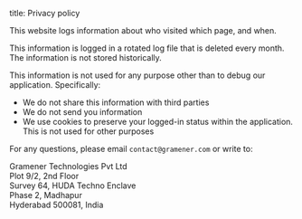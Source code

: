 title: Privacy policy

This website logs information about who visited which page, and when.

This information is logged in a rotated log file that is deleted every month. The information is not stored historically.

This information is not used for any purpose other than to debug our application. Specifically:

- We do not share this information with third parties
- We do not send you information
- We use cookies to preserve your logged-in status within the application. This is not used for other purposes

For any questions, please email `contact@gramener.com` or write to:

Gramener Technologies Pvt Ltd
<br>Plot 9/2, 2nd Floor 
<br>Survey 64, HUDA Techno Enclave
<br>Phase 2, Madhapur
<br>Hyderabad 500081, India
